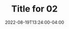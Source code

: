 ---
title: "Title for 02"
date: 2022-08-19T13:24:00-04:00
tags: ["foo", "bar"]
series: "series 1"
draft: true
---